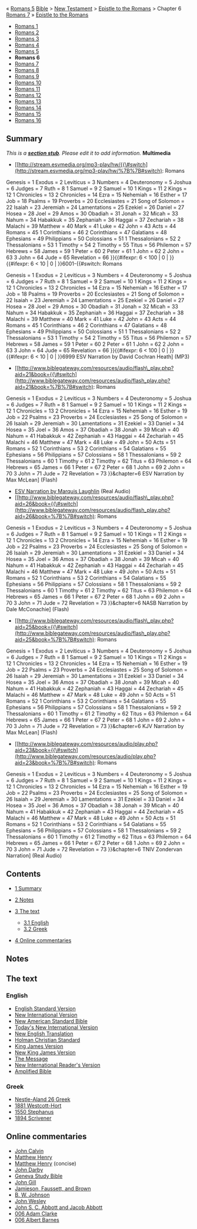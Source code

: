 « [Romans 5](Romans_5 "Romans 5")
[Bible](Bible "Bible") \>
[New Testament](New_Testament "New Testament") \>
[Epistle to the Romans](Epistle_to_the_Romans "Epistle to the Romans")
\> Chapter 6
[Romans 7](Romans_7 "Romans 7") »
[Epistle to the Romans](Epistle_to_the_Romans "Epistle to the Romans")
-   [Romans 1](Romans_1 "Romans 1")
-   [Romans 2](Romans_2 "Romans 2")
-   [Romans 3](Romans_3 "Romans 3")
-   [Romans 4](Romans_4 "Romans 4")
-   [Romans 5](Romans_5 "Romans 5")
-   **Romans 6**
-   [Romans 7](Romans_7 "Romans 7")
-   [Romans 8](Romans_8 "Romans 8")
-   [Romans 9](Romans_9 "Romans 9")
-   [Romans 10](Romans_10 "Romans 10")
-   [Romans 11](Romans_11 "Romans 11")
-   [Romans 12](Romans_12 "Romans 12")
-   [Romans 13](Romans_13 "Romans 13")
-   [Romans 14](Romans_14 "Romans 14")
-   [Romans 15](Romans_15 "Romans 15")
-   [Romans 16](Romans_16 "Romans 16")

## Summary

*This is a **[section stub](http://www.theopedia.com/Category:Theopedia_sectionstubs "Category:Theopedia sectionstubs")**. Please edit it to add information.*
**Multimedia**

-   [[http://stream.esvmedia.org/mp3-play/hw/{{\#switch](http://stream.esvmedia.org/mp3-play/hw/%7B%7B#switch):
    Romans

Genesis = 1
Exodus = 2
Leviticus = 3
Numbers = 4
Deuteronomy = 5
Joshua = 6
Judges = 7
Ruth = 8
1 Samuel = 9
2 Samuel = 10
1 Kings = 11
2 Kings = 12
1 Chronicles = 13
2 Chronicles = 14
Ezra = 15
Nehemiah = 16
Esther = 17
Job = 18
Psalms = 19
Proverbs = 20
Ecclesiastes = 21
Song of Solomon = 22
Isaiah = 23
Jeremiah = 24
Lamentations = 25
Ezekiel = 26
Daniel = 27
Hosea = 28
Joel = 29
Amos = 30
Obadiah = 31
Jonah = 32
Micah = 33
Nahum = 34
Habakkuk = 35
Zephaniah = 36
Haggai = 37
Zechariah = 38
Malachi = 39
Matthew = 40
Mark = 41
Luke = 42
John = 43
Acts = 44
Romans = 45
1 Corinthians = 46
2 Corinthians = 47
Galatians = 48
Ephesians = 49
Philippians = 50
Colossians = 51
1 Thessalonians = 52
2 Thessalonians = 53
1 Timothy = 54
2 Timothy = 55
Titus = 56
Philemon = 57
Hebrews = 58
James = 59
1 Peter = 60
2 Peter = 61
1 John = 62
2 John = 63
3 John = 64
Jude = 65
Revelation = 66
}}{{\#ifexpr: 6 < 100 | 0 | }}{{\#ifexpr: 6 < 10 | 0 |
}}6001-{{\#switch: Romans

Genesis = 1
Exodus = 2
Leviticus = 3
Numbers = 4
Deuteronomy = 5
Joshua = 6
Judges = 7
Ruth = 8
1 Samuel = 9
2 Samuel = 10
1 Kings = 11
2 Kings = 12
1 Chronicles = 13
2 Chronicles = 14
Ezra = 15
Nehemiah = 16
Esther = 17
Job = 18
Psalms = 19
Proverbs = 20
Ecclesiastes = 21
Song of Solomon = 22
Isaiah = 23
Jeremiah = 24
Lamentations = 25
Ezekiel = 26
Daniel = 27
Hosea = 28
Joel = 29
Amos = 30
Obadiah = 31
Jonah = 32
Micah = 33
Nahum = 34
Habakkuk = 35
Zephaniah = 36
Haggai = 37
Zechariah = 38
Malachi = 39
Matthew = 40
Mark = 41
Luke = 42
John = 43
Acts = 44
Romans = 45
1 Corinthians = 46
2 Corinthians = 47
Galatians = 48
Ephesians = 49
Philippians = 50
Colossians = 51
1 Thessalonians = 52
2 Thessalonians = 53
1 Timothy = 54
2 Timothy = 55
Titus = 56
Philemon = 57
Hebrews = 58
James = 59
1 Peter = 60
2 Peter = 61
1 John = 62
2 John = 63
3 John = 64
Jude = 65
Revelation = 66
}}{{\#ifexpr: 6 < 100 | 0 | }}{{\#ifexpr: 6 < 10 | 0 | }}6999 ESV
Narration by David Cochran Heath] (MP3)

-   [[http://www.biblegateway.com/resources/audio/flash\_play.php?aid=21&book={{\#switch](http://www.biblegateway.com/resources/audio/flash_play.php?aid=21&book=%7B%7B#switch):
    Romans

Genesis = 1
Exodus = 2
Leviticus = 3
Numbers = 4
Deuteronomy = 5
Joshua = 6
Judges = 7
Ruth = 8
1 Samuel = 9
2 Samuel = 10
1 Kings = 11
2 Kings = 12
1 Chronicles = 13
2 Chronicles = 14
Ezra = 15
Nehemiah = 16
Esther = 19
Job = 22
Psalms = 23
Proverbs = 24
Ecclesiastes = 25
Song of Solomon = 26
Isaiah = 29
Jeremiah = 30
Lamentations = 31
Ezekiel = 33
Daniel = 34
Hosea = 35
Joel = 36
Amos = 37
Obadiah = 38
Jonah = 39
Micah = 40
Nahum = 41
Habakkuk = 42
Zephaniah = 43
Haggai = 44
Zechariah = 45
Malachi = 46
Matthew = 47
Mark = 48
Luke = 49
John = 50
Acts = 51
Romans = 52
1 Corinthians = 53
2 Corinthians = 54
Galatians = 55
Ephesians = 56
Philippians = 57
Colossians = 58
1 Thessalonians = 59
2 Thessalonians = 60
1 Timothy = 61
2 Timothy = 62
Titus = 63
Philemon = 64
Hebrews = 65
James = 66
1 Peter = 67
2 Peter = 68
1 John = 69
2 John = 70
3 John = 71
Jude = 72
Revelation = 73
}}&chapter=6 ESV Narration by Max McLean] (Flash)

-   [ESV Narration by Marquis Laughlin](http://www.gnpcb.org/esv/share/audio/smil?passage=Romans+6)
    (Real Audio)
-   [[http://www.biblegateway.com/resources/audio/flash\_play.php?aid=26&book={{\#switch](http://www.biblegateway.com/resources/audio/flash_play.php?aid=26&book=%7B%7B#switch):
    Romans

Genesis = 1
Exodus = 2
Leviticus = 3
Numbers = 4
Deuteronomy = 5
Joshua = 6
Judges = 7
Ruth = 8
1 Samuel = 9
2 Samuel = 10
1 Kings = 11
2 Kings = 12
1 Chronicles = 13
2 Chronicles = 14
Ezra = 15
Nehemiah = 16
Esther = 19
Job = 22
Psalms = 23
Proverbs = 24
Ecclesiastes = 25
Song of Solomon = 26
Isaiah = 29
Jeremiah = 30
Lamentations = 31
Ezekiel = 33
Daniel = 34
Hosea = 35
Joel = 36
Amos = 37
Obadiah = 38
Jonah = 39
Micah = 40
Nahum = 41
Habakkuk = 42
Zephaniah = 43
Haggai = 44
Zechariah = 45
Malachi = 46
Matthew = 47
Mark = 48
Luke = 49
John = 50
Acts = 51
Romans = 52
1 Corinthians = 53
2 Corinthians = 54
Galatians = 55
Ephesians = 56
Philippians = 57
Colossians = 58
1 Thessalonians = 59
2 Thessalonians = 60
1 Timothy = 61
2 Timothy = 62
Titus = 63
Philemon = 64
Hebrews = 65
James = 66
1 Peter = 67
2 Peter = 68
1 John = 69
2 John = 70
3 John = 71
Jude = 72
Revelation = 73
}}&chapter=6 NASB Narration by Dale McConachie] (Flash)

-   [[http://www.biblegateway.com/resources/audio/flash\_play.php?aid=25&book={{\#switch](http://www.biblegateway.com/resources/audio/flash_play.php?aid=25&book=%7B%7B#switch):
    Romans

Genesis = 1
Exodus = 2
Leviticus = 3
Numbers = 4
Deuteronomy = 5
Joshua = 6
Judges = 7
Ruth = 8
1 Samuel = 9
2 Samuel = 10
1 Kings = 11
2 Kings = 12
1 Chronicles = 13
2 Chronicles = 14
Ezra = 15
Nehemiah = 16
Esther = 19
Job = 22
Psalms = 23
Proverbs = 24
Ecclesiastes = 25
Song of Solomon = 26
Isaiah = 29
Jeremiah = 30
Lamentations = 31
Ezekiel = 33
Daniel = 34
Hosea = 35
Joel = 36
Amos = 37
Obadiah = 38
Jonah = 39
Micah = 40
Nahum = 41
Habakkuk = 42
Zephaniah = 43
Haggai = 44
Zechariah = 45
Malachi = 46
Matthew = 47
Mark = 48
Luke = 49
John = 50
Acts = 51
Romans = 52
1 Corinthians = 53
2 Corinthians = 54
Galatians = 55
Ephesians = 56
Philippians = 57
Colossians = 58
1 Thessalonians = 59
2 Thessalonians = 60
1 Timothy = 61
2 Timothy = 62
Titus = 63
Philemon = 64
Hebrews = 65
James = 66
1 Peter = 67
2 Peter = 68
1 John = 69
2 John = 70
3 John = 71
Jude = 72
Revelation = 73
}}&chapter=6 KJV Narration by Max McLean] (Flash)

-   [[http://www.biblegateway.com/resources/audio/play.php?aid=23&book={{\#switch](http://www.biblegateway.com/resources/audio/play.php?aid=23&book=%7B%7B#switch):
    Romans

Genesis = 1
Exodus = 2
Leviticus = 3
Numbers = 4
Deuteronomy = 5
Joshua = 6
Judges = 7
Ruth = 8
1 Samuel = 9
2 Samuel = 10
1 Kings = 11
2 Kings = 12
1 Chronicles = 13
2 Chronicles = 14
Ezra = 15
Nehemiah = 16
Esther = 19
Job = 22
Psalms = 23
Proverbs = 24
Ecclesiastes = 25
Song of Solomon = 26
Isaiah = 29
Jeremiah = 30
Lamentations = 31
Ezekiel = 33
Daniel = 34
Hosea = 35
Joel = 36
Amos = 37
Obadiah = 38
Jonah = 39
Micah = 40
Nahum = 41
Habakkuk = 42
Zephaniah = 43
Haggai = 44
Zechariah = 45
Malachi = 46
Matthew = 47
Mark = 48
Luke = 49
John = 50
Acts = 51
Romans = 52
1 Corinthians = 53
2 Corinthians = 54
Galatians = 55
Ephesians = 56
Philippians = 57
Colossians = 58
1 Thessalonians = 59
2 Thessalonians = 60
1 Timothy = 61
2 Timothy = 62
Titus = 63
Philemon = 64
Hebrews = 65
James = 66
1 Peter = 67
2 Peter = 68
1 John = 69
2 John = 70
3 John = 71
Jude = 72
Revelation = 73
}}&chapter=6 TNIV Zondervan Narration] (Real Audio)

## Contents

-   [1 Summary](#Summary)
-   [2 Notes](#Notes)
-   [3 The text](#The_text)
    -   [3.1 English](#English)
    -   [3.2 Greek](#Greek)

-   [4 Online commentaries](#Online_commentaries)

## Notes

## The text

### English

-   [English Standard Version](http://www.gnpcb.org/esv/search/?q=Romans%206)
-   [New International Version](http://www.biblegateway.com/passage/?search=Romans%206&version=31)
-   [New American Standard Bible](http://www.biblegateway.com/passage/?search=Romans%206&version=49)
-   [Today's New International Version](http://www.ibs.org/bible/verse/index.php?q=Romans%206)
-   [New English Translation](http://net.bible.org/bible.php?book=Romans&chapter=6)
-   [Holman Christian Standard](http://www.biblegateway.com/passage/?search=Romans%206&version=77)
-   [King James Version](http://www.biblegateway.com/passage/?search=Romans%206&version=9)
-   [New King James Version](http://www.biblegateway.com/passage/?search=Romans%206&version=50)
-   [The Message](http://www.biblegateway.com/passage/?search=Romans%206&version=65)
-   [New International Reader's Version](http://www.biblegateway.com/passage/?search=Romans%206&version=76)
-   [Amplified Bible](http://www.biblegateway.com/passage/?search=Romans%206&version=45)

### Greek

-   [Nestle-Aland 26 Greek](http://www.zhubert.com/bible?source=greek&verseref=Romans+6)
-   [1881 Westcott-Hort](http://www.biblegateway.com/passage/?search=Romans%206&version=68)
-   [1550 Stephanus](http://www.biblegateway.com/passage/?search=Romans%206&version=69)
-   [1894 Scrivener](http://www.biblegateway.com/passage/?search=Romans%206&version=70)

## Online commentaries

-   [John Calvin](http://www.ccel.org/ccel/calvin/calcom38.x.i.html)
-   [Matthew Henry](http://eword.gospelcom.net/comments/romans/mhc/romans6.htm)
-   [Matthew Henry](http://eword.gospelcom.net/comments/romans/mhc/romans6.htm)
    (concise)
-   [John Darby](http://eword.gospelcom.net/comments/romans/darby/romans6.htm)
-   [Geneva Study Bible](http://eword.gospelcom.net/comments/romans/geneva/romans6.htm)
-   [John Gill](http://eword.gospelcom.net/comments/romans/gill/romans6.htm)
-   [Jamieson, Faussett, and Brown](http://www.ewordtoday.com/comments/romans/jfb/romans6.htm)
-   [B. W. Johnson](http://eword.gospelcom.net/comments/romans/johnson/romans6.htm)
-   [John Wesley](http://eword.gospelcom.net/comments/romans/wesley/romans6.htm)
-   [John S. C. Abbott and Jacob Abbott](http://www.studylight.org/com/ain/view.cgi?book=ro&chapter=006)
-   [006 Adam Clarke](http://www.studylight.org/com/acc/view.cgi?book=ro&chapter=)
-   [006 Albert Barnes](http://www.studylight.org/com/bnn/view.cgi?book=ro&chapter=)



